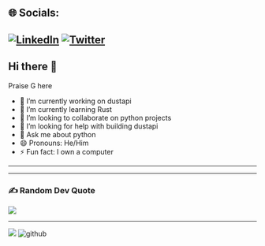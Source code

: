 ## 🌐 Socials:

[![LinkedIn](https://img.shields.io/badge/LinkedIn-%230077B5.svg?logo=linkedin&logoColor=white)](https://linkedin.com/in/praise-godwins) [![Twitter](https://img.shields.io/badge/Twitter-%231DA1F2.svg?logo=Twitter&logoColor=white)](https://twitter.com/praise_godwins)
---
## Hi there 👋
Praise G here


- 🔭 I’m currently working on dustapi
- 🌱 I’m currently learning Rust
- 👯 I’m looking to collaborate on python projects
- 🤔 I’m looking for help with building dustapi
- 💬 Ask me about python
- 😄 Pronouns: He/Him
- ⚡ Fun fact: I own a computer

---

---
### ✍️ Random Dev Quote
![](https://quotes-github-readme.vercel.app/api?type=horizontal&theme=radical)

---
[![](https://visitcount.itsvg.in/api?id=godwins3&icon=2&color=3)](https://visitcount.itsvg.in)
![github](https://img.shields.io/github/followers/godwins3?style=plastic)
